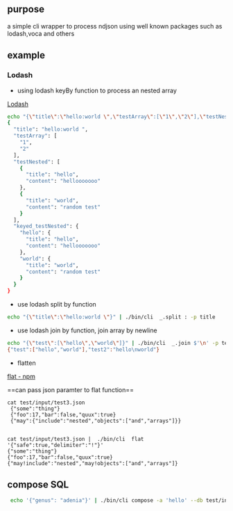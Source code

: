 ## purpose

a simple cli wrapper to process ndjson using well known packages such as lodash,voca and others

## example
### Lodash

* using lodash keyBy function to process an nested array

[Lodash](https://lodash.com/)

```bash
echo "{\"title\":\"hello:world \",\"testArray\":[\"1\",\"2\"],\"testNested\":[{\"title\":\"hello\",\"content\":\"hellooooooo\"},{\"title\":\"world\",\"content\":\"random test\"}]}" | ./bin/cli  _.keyBy title -p testNested -a keyed_testNested | jq
{
  "title": "hello:world ",
  "testArray": [
    "1",
    "2"
  ],
  "testNested": [
    {
      "title": "hello",
      "content": "hellooooooo"
    },
    {
      "title": "world",
      "content": "random test"
    }
  ],
  "keyed_testNested": {
    "hello": {
      "title": "hello",
      "content": "hellooooooo"
    },
    "world": {
      "title": "world",
      "content": "random test"
    }
  }
}
```

* use lodash split by function

```bash
echo "{\"title\":\"hello:world \"}" | ./bin/cli  _.split : -p title
```

* use lodash join by function, join array by newline

```bash
echo "{\"test\":[\"hello\",\"world\"]}" | ./bin/cli  _.join $'\n' -p test -a test2
{"test":["hello","world"],"test2":"hello\nworld"}
```

* flatten

[flat - npm](https://www.npmjs.com/package/flat)

==can pass json paramter to flat function==

```
cat test/input/test3.json                      
 {"some":"thing"}
 {"foo":17,"bar":false,"quux":true}
 {"may":{"include":"nested","objects":["and","arrays"]}}


cat test/input/test3.json |  ./bin/cli  flat '{"safe":true,"delimiter":"!"}'
{"some":"thing"}
{"foo":17,"bar":false,"quux":true}
{"may!include":"nested","may!objects":["and","arrays"]}
```

## compose SQL

```bash
 echo '{"genus": "adenia"}' | ./bin/cli compose -a 'hello' --db test/input/hello.db "select * from hello_world where genus like '<%= genus %>'" --key test
```
